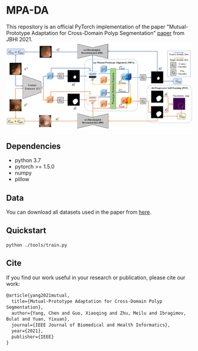 # MPA-DA
This repository is an official PyTorch implementation of the paper "Mutual-Prototype Adaptation for Cross-Domain Polyp Segmentation" [paper](https://ieeexplore.ieee.org/stamp/stamp.jsp?tp=&arnumber=9423517) from JBHI 2021.
![](figs/framework.png)

## Dependencies
* python 3.7
* pytorch >= 1.5.0
* numpy
* pillow

## Data
You can download all datasets used in the paper from [here]([https://1drv.ms/u/s!AtBnuAhBSAqjdxW_5OEE9aj_H9Y?e=EBrgmM](https://1drv.ms/u/s!AtBnuAhBSAqjdjpLjYOq_geB1f4?e=KlPnBB)). 
## Quickstart
```
python ./tools/train.py
```

## Cite
If you find our work useful in your research or publication, please cite our work:
```
@article{yang2021mutual,
  title={Mutual-Prototype Adaptation for Cross-Domain Polyp Segmentation},
  author={Yang, Chen and Guo, Xiaoqing and Zhu, Meilu and Ibragimov, Bulat and Yuan, Yixuan},
  journal={IEEE Journal of Biomedical and Health Informatics},
  year={2021},
  publisher={IEEE}
}
```

